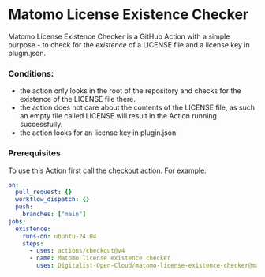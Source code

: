 # Matomo License Existence Checker

Matomo License Existence Checker is a GitHub Action with a simple purpose - to check for the _existence_ of a LICENSE file and a license key in plugin.json.

### Conditions:

- the action only looks in the root of the repository and checks for the existence of the LICENSE file there.
- the action does not care about the contents of the LICENSE file, as such an empty file called LICENSE will result in the Action running successfully.
- the action looks for an license key in plugin.json

### Prerequisites

To use this Action first call the [checkout](https://github.com/actions/checkout) action. For example:

```yaml
on:
  pull_request: {}
  workflow_dispatch: {}
  push:
    branches: ["main"]
jobs:
  existence:
    runs-on: ubuntu-24.04
    steps:
      - uses: actions/checkout@v4
      - name: Matomo license existence checker
        uses: Digitalist-Open-Cloud/matomo-license-existence-checker@main
```
